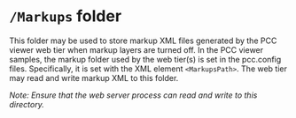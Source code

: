 `/Markups` folder
=============
This folder may be used to store markup XML files generated by the PCC viewer web tier when markup layers are turned off.
In the PCC viewer samples, the markup folder used by the web tier(s) is set in the
pcc.config files. Specifically, it is set with the XML element `<MarkupsPath>`. The web
tier may read and write markup XML to this folder.

*Note: Ensure that the web server process can read and write to this directory.*